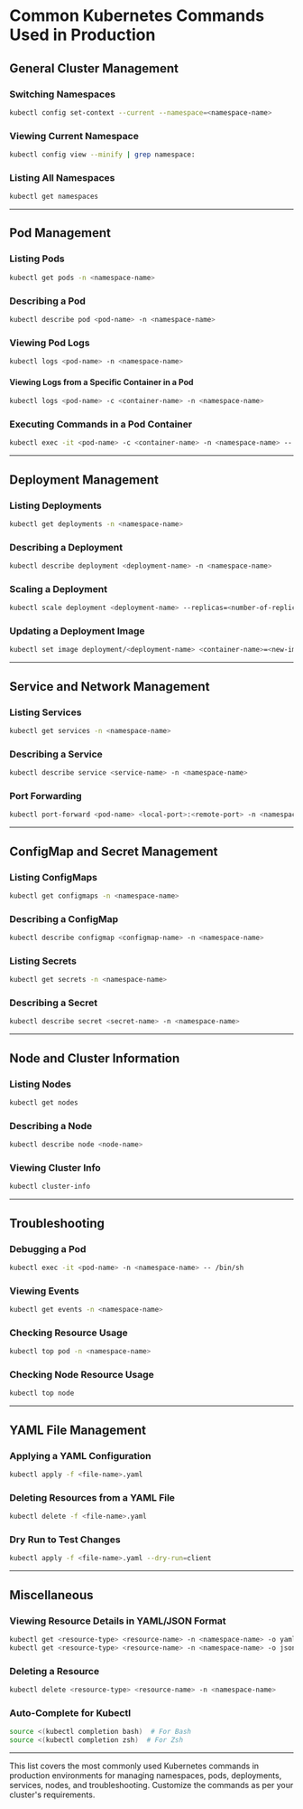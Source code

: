 # Common Kubernetes Commands Used in Production

## General Cluster Management

### Switching Namespaces
```bash
kubectl config set-context --current --namespace=<namespace-name>
```

### Viewing Current Namespace
```bash
kubectl config view --minify | grep namespace:
```

### Listing All Namespaces
```bash
kubectl get namespaces
```

---

## Pod Management

### Listing Pods
```bash
kubectl get pods -n <namespace-name>
```

### Describing a Pod
```bash
kubectl describe pod <pod-name> -n <namespace-name>
```

### Viewing Pod Logs
```bash
kubectl logs <pod-name> -n <namespace-name>
```

#### Viewing Logs from a Specific Container in a Pod
```bash
kubectl logs <pod-name> -c <container-name> -n <namespace-name>
```

### Executing Commands in a Pod Container
```bash
kubectl exec -it <pod-name> -c <container-name> -n <namespace-name> -- <command>
```

---

## Deployment Management

### Listing Deployments
```bash
kubectl get deployments -n <namespace-name>
```

### Describing a Deployment
```bash
kubectl describe deployment <deployment-name> -n <namespace-name>
```

### Scaling a Deployment
```bash
kubectl scale deployment <deployment-name> --replicas=<number-of-replicas> -n <namespace-name>
```

### Updating a Deployment Image
```bash
kubectl set image deployment/<deployment-name> <container-name>=<new-image> -n <namespace-name>
```

---

## Service and Network Management

### Listing Services
```bash
kubectl get services -n <namespace-name>
```

### Describing a Service
```bash
kubectl describe service <service-name> -n <namespace-name>
```

### Port Forwarding
```bash
kubectl port-forward <pod-name> <local-port>:<remote-port> -n <namespace-name>
```

---

## ConfigMap and Secret Management

### Listing ConfigMaps
```bash
kubectl get configmaps -n <namespace-name>
```

### Describing a ConfigMap
```bash
kubectl describe configmap <configmap-name> -n <namespace-name>
```

### Listing Secrets
```bash
kubectl get secrets -n <namespace-name>
```

### Describing a Secret
```bash
kubectl describe secret <secret-name> -n <namespace-name>
```

---

## Node and Cluster Information

### Listing Nodes
```bash
kubectl get nodes
```

### Describing a Node
```bash
kubectl describe node <node-name>
```

### Viewing Cluster Info
```bash
kubectl cluster-info
```

---

## Troubleshooting

### Debugging a Pod
```bash
kubectl exec -it <pod-name> -n <namespace-name> -- /bin/sh
```

### Viewing Events
```bash
kubectl get events -n <namespace-name>
```

### Checking Resource Usage
```bash
kubectl top pod -n <namespace-name>
```

### Checking Node Resource Usage
```bash
kubectl top node
```

---

## YAML File Management

### Applying a YAML Configuration
```bash
kubectl apply -f <file-name>.yaml
```

### Deleting Resources from a YAML File
```bash
kubectl delete -f <file-name>.yaml
```

### Dry Run to Test Changes
```bash
kubectl apply -f <file-name>.yaml --dry-run=client
```

---

## Miscellaneous

### Viewing Resource Details in YAML/JSON Format
```bash
kubectl get <resource-type> <resource-name> -n <namespace-name> -o yaml
kubectl get <resource-type> <resource-name> -n <namespace-name> -o json
```

### Deleting a Resource
```bash
kubectl delete <resource-type> <resource-name> -n <namespace-name>
```

### Auto-Complete for Kubectl
```bash
source <(kubectl completion bash)  # For Bash
source <(kubectl completion zsh)  # For Zsh
```

---

This list covers the most commonly used Kubernetes commands in production environments for managing namespaces, pods, deployments, services, nodes, and troubleshooting. Customize the commands as per your cluster's requirements.
